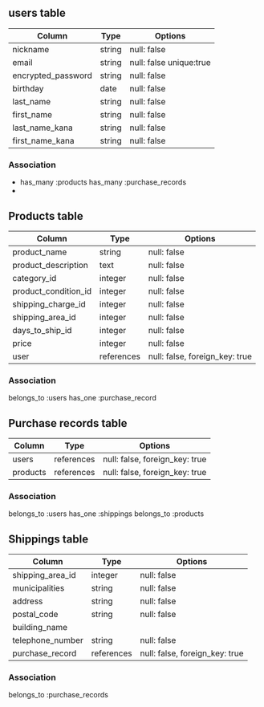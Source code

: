 ## users table

| Column             | Type   | Options     |
| ------------------ | ------ | ----------- |
| nickname           | string | null: false |
| email              | string | null: false unique:true |
| encrypted_password | string | null: false |
| birthday           | date   | null: false |
| last_name           | string | null: false |
| first_name          | string | null: false |
| last_name_kana     | string | null: false |
| first_name_kana    | string | null: false |

### Association

- has_many :products 
  has_many :purchase_records 
- 

## Products table

| Column              | Type    | Options     |
| ------------------- | ------- | ----------- |
| product_name        | string  | null: false |
| product_description | text    | null: false |
| category_id            | integer | null: false |
| product_condition_id   | integer | null: false |
| shipping_charge_id     | integer | null: false |
| shipping_area_id       | integer | null: false |
| days_to_ship_id        | integer | null: false |
| price               | integer | null: false |
| user               | references | null: false, foreign_key: true |

### Association
 belongs_to :users
 has_one :purchase_record


## Purchase records table

| Column              | Type       | Options     |
| ------------------- | ---------- | ----------- |
| users               | references | null: false, foreign_key: true |
| products            | references | null: false, foreign_key: true |

### Association
 belongs_to :users
 has_one :shippings
 belongs_to :products

## Shippings table

| Column              | Type    | Options                            |
| ------------------- | ------- | ---------------------------------- |
| shipping_area_id    | integer | null: false                        |
| municipalities      | string  | null: false                        |
| address             | string  | null: false                        |
| postal_code         | string  | null: false                        |
| building_name       |         |                                    |
| telephone_number    | string  | null: false                        |
| purchase_record     | references | null: false, foreign_key: true |

### Association
 belongs_to :purchase_records